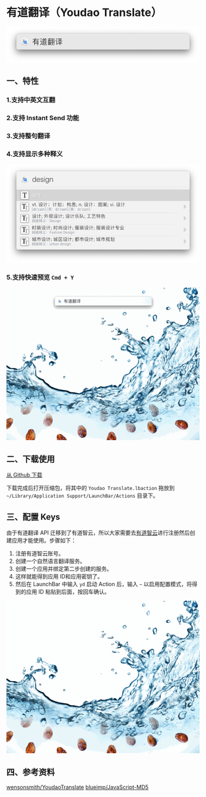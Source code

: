 # 有道翻译（Youdao Translate）

<p align="center">
    <img 
    alt="screentshot_1.png"
    src="https://github.com/Hopsken/YoudaoTranslate/raw/master/screenshots/screenshot_1.png" />
</p>

##  一、特性

### 1.支持中英文互翻

### 2.支持 Instant Send 功能

### 3.支持整句翻译

### 4.支持显示多种释义
<p align="center">
    <img 
    alt="screentshot_1.png"
    src="https://github.com/Hopsken/YoudaoTranslate/raw/master/screenshots/screenshot_2.png" />
</p>

### 5.支持快速预览 `Cmd + Y`
![screentshot_3: Quick Look](https://github.com/Hopsken/YoudaoTranslate/raw/master/screenshots/screenshot_3.gif)

## 二、下载使用

[从 Github 下载](https://github.com/Hopsken/YoudaoTranslate/archive/master.zip)

下载完成后打开压缩包，将其中的 `Youdao Translate.lbaction` 拖放到 `~/Library/Application Support/LaunchBar/Actions` 目录下。

## 三、配置 Keys

由于有道翻译 API 迁移到了有道智云，所以大家需要去[有道智云](http://ai.youdao.com/)进行注册然后创建应用才能使用。步骤如下：

1. 注册有道智云账号。
2. 创建一个自然语言翻译服务。
3. 创建一个应用并绑定第二步创建的服务。
4. 这样就能得到应用 ID和应用密钥了。
5. 然后在 LaunchBar 中输入 `yd` 启动 Action 后，输入 `~` 以启用配置模式，将得到的应用 ID 粘贴到后面，按回车确认。

![screentshot_3: Quick Look](https://github.com/Hopsken/YoudaoTranslate/raw/master/screenshots/screenshot_4.gif)


## 四、参考资料

[wensonsmith/YoudaoTranslate](https://github.com/wensonsmith/YoudaoTranslate)
[blueimp/JavaScript-MD5](https://github.com/blueimp/JavaScript-MD5)
